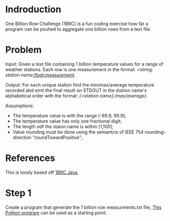 # Indroduction
One Billion Row Challenge (1BRC) is a fun coding exercise how far a program can be psuhed to aggregate  one billion rows from a text file.

# Problem
Input: Given a text file containing 1 billion temperature values for a range of weather stations.  Each row is one measurement in the format:
*<string: station name;<float:measurement>*.

Output: For each unique station find the min/max/average temperature recorded abd emit the final result on STDOUT in the station name's alphabetical 
order with the format:
*{<station name}:<min>/max/average}*.

Assumptions:
* The temperature value is with the range [-99.9, 99.9];
* The temperature value has only one fractional digit;
* The length odf the staion name is within [1,100];
* Value rounding must be done using the semantcis of IEEE 754 rounding-direction "roundTowardPositive";

# References
This is loosly based off [1BRC Java](https://github.com/gunnarmorling/1brc). 

# Step 1 
Create a program that generate the 1 billion row measurments.txt file, [This Python program](https://github.com/gunnarmorling/1brc/blob/main/src/main/python/create_measurements.py) can be used as a starting point.
